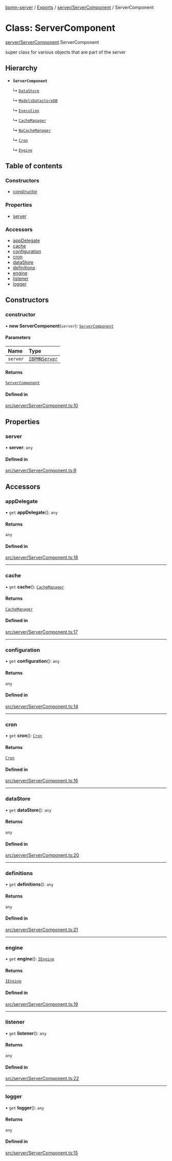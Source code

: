 [bpmn-server](../README.md) / [Exports](../modules.md) / [server/ServerComponent](../modules/server_ServerComponent.md) / ServerComponent

# Class: ServerComponent

[server/ServerComponent](../modules/server_ServerComponent.md).ServerComponent

super class for various objects that are part of the server

## Hierarchy

- **`ServerComponent`**

  ↳ [`DataStore`](datastore_DataStore.DataStore.md)

  ↳ [`ModelsDatastoreDB`](datastore_ModelsDatastoreDB.ModelsDatastoreDB.md)

  ↳ [`Execution`](engine_Execution.Execution.md)

  ↳ [`CacheManager`](server_CacheManager.CacheManager.md)

  ↳ [`NoCacheManager`](server_CacheManager.NoCacheManager.md)

  ↳ [`Cron`](server_Cron.Cron.md)

  ↳ [`Engine`](server_Engine.Engine.md)

## Table of contents

### Constructors

- [constructor](server_ServerComponent.ServerComponent.md#constructor)

### Properties

- [server](server_ServerComponent.ServerComponent.md#server)

### Accessors

- [appDelegate](server_ServerComponent.ServerComponent.md#appdelegate)
- [cache](server_ServerComponent.ServerComponent.md#cache)
- [configuration](server_ServerComponent.ServerComponent.md#configuration)
- [cron](server_ServerComponent.ServerComponent.md#cron)
- [dataStore](server_ServerComponent.ServerComponent.md#datastore)
- [definitions](server_ServerComponent.ServerComponent.md#definitions)
- [engine](server_ServerComponent.ServerComponent.md#engine)
- [listener](server_ServerComponent.ServerComponent.md#listener)
- [logger](server_ServerComponent.ServerComponent.md#logger)

## Constructors

### constructor

• **new ServerComponent**(`server`): [`ServerComponent`](server_ServerComponent.ServerComponent.md)

#### Parameters

| Name | Type |
| :------ | :------ |
| `server` | [`IBPMNServer`](../interfaces/interfaces_server.IBPMNServer.md) |

#### Returns

[`ServerComponent`](server_ServerComponent.ServerComponent.md)

#### Defined in

[src/server/ServerComponent.ts:10](https://github.com/linonetwo/bpmn-server/blob/02da6f2/src/server/ServerComponent.ts#L10)

## Properties

### server

• **server**: `any`

#### Defined in

[src/server/ServerComponent.ts:9](https://github.com/linonetwo/bpmn-server/blob/02da6f2/src/server/ServerComponent.ts#L9)

## Accessors

### appDelegate

• `get` **appDelegate**(): `any`

#### Returns

`any`

#### Defined in

[src/server/ServerComponent.ts:18](https://github.com/linonetwo/bpmn-server/blob/02da6f2/src/server/ServerComponent.ts#L18)

___

### cache

• `get` **cache**(): [`CacheManager`](server_CacheManager.CacheManager.md)

#### Returns

[`CacheManager`](server_CacheManager.CacheManager.md)

#### Defined in

[src/server/ServerComponent.ts:17](https://github.com/linonetwo/bpmn-server/blob/02da6f2/src/server/ServerComponent.ts#L17)

___

### configuration

• `get` **configuration**(): `any`

#### Returns

`any`

#### Defined in

[src/server/ServerComponent.ts:14](https://github.com/linonetwo/bpmn-server/blob/02da6f2/src/server/ServerComponent.ts#L14)

___

### cron

• `get` **cron**(): [`Cron`](server_Cron.Cron.md)

#### Returns

[`Cron`](server_Cron.Cron.md)

#### Defined in

[src/server/ServerComponent.ts:16](https://github.com/linonetwo/bpmn-server/blob/02da6f2/src/server/ServerComponent.ts#L16)

___

### dataStore

• `get` **dataStore**(): `any`

#### Returns

`any`

#### Defined in

[src/server/ServerComponent.ts:20](https://github.com/linonetwo/bpmn-server/blob/02da6f2/src/server/ServerComponent.ts#L20)

___

### definitions

• `get` **definitions**(): `any`

#### Returns

`any`

#### Defined in

[src/server/ServerComponent.ts:21](https://github.com/linonetwo/bpmn-server/blob/02da6f2/src/server/ServerComponent.ts#L21)

___

### engine

• `get` **engine**(): [`IEngine`](../interfaces/interfaces_server.IEngine.md)

#### Returns

[`IEngine`](../interfaces/interfaces_server.IEngine.md)

#### Defined in

[src/server/ServerComponent.ts:19](https://github.com/linonetwo/bpmn-server/blob/02da6f2/src/server/ServerComponent.ts#L19)

___

### listener

• `get` **listener**(): `any`

#### Returns

`any`

#### Defined in

[src/server/ServerComponent.ts:22](https://github.com/linonetwo/bpmn-server/blob/02da6f2/src/server/ServerComponent.ts#L22)

___

### logger

• `get` **logger**(): `any`

#### Returns

`any`

#### Defined in

[src/server/ServerComponent.ts:15](https://github.com/linonetwo/bpmn-server/blob/02da6f2/src/server/ServerComponent.ts#L15)
